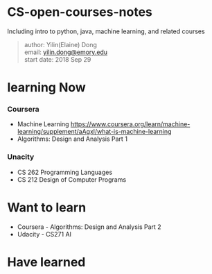 # CS-open-courses-notes
Including intro to python, java, machine learning, and related courses
> author: Yilin(Elaine) Dong <br>
> email: yilin.dong@emory.edu <br>
> start date: 2018 Sep 29

# learning Now
### Coursera
* Machine Learning 
https://www.coursera.org/learn/machine-learning/supplement/aAgxl/what-is-machine-learning
* Algorithms: Design and Analysis Part 1
### Unacity
* CS 262 Programming Languages
* CS 212 Design of Computer Programs


# Want to learn
* Coursera - Algorithms: Design and Analysis Part 2
* Udacity - CS271 AI


# Have learned

